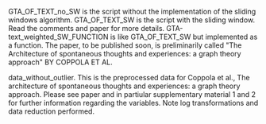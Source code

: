 GTA_OF_TEXT_no_SW is the script without the implementation of the sliding windows algorithm. 
GTA_OF_TEXT_SW is the script with the sliding window. Read the comments and paper for more details.
GTA-text_weighted_SW_FUNCTION is like GTA_OF_TEXT_SW but implemented as a function. 
The paper, to be published soon, is preliminarily called "The Architecture of spontaneous thoughts and experiences: a graph theory approach" BY COPPOLA ET AL.

data_without_outlier. This is the preprocessed data for Coppola et al., The architecture of spontaneous thoughts and experiences: a graph theory approach. Please see paper and in partiular supplementary material 1 and 2 for further information regarding the variables. Note log transformations and data reduction performed.  

